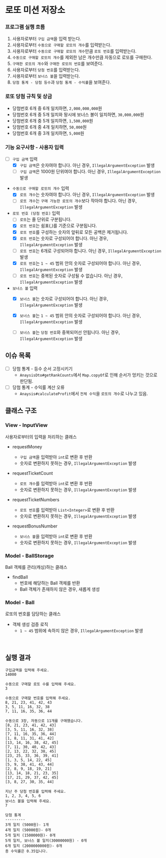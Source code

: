 # 로또 미션 저장소  

### 프로그램 실행 흐름

1. 사용자로부터 `구입 금액`을 입력 받는다.
2. 사용자로부터 `수동으로 구매할 로또의 개수`를 입력받는다.
3. 사용자로부터 `수동으로 구매할 로또의 개수`만큼 `로또 번호`를 입력받는다.
4. `수동으로 구매할 로또의 개수`를 제외한 남은 개수만큼 자동으로 로또를 구매한다.
5. `구매한 로또의 개수`와 `구매한 로또의 번호`를 보여준다.
6. 사용자로부터 `당첨 번호`를 입력받는다.
7. 사용자로부터 `보너스 볼`을 입력받는다.
8. `당첨 통계 - 당첨 등수`과 `당첨 통계 - 수익률`을 보여준다.


### 로또 당첨 규칙 및 상금
- 당첨번호 6개 중 6개 일치하면, `2,000,000,000`원
- 당첨번호 6개 중 5개 일치와 돵시에 보너스 볼이 일치하면, `30,000,000`원
- 당첨번호 6개 중 5개 일치하면, `1,500,000`원
- 당첨번호 6개 중 4개 일치하면, `50,000`원
- 당첨번호 6개 중 3개 일치하면, `5,000`원


### 기능 요구사항 - 사용자 입력

- [ ] `구입 금액` 입력
  - [x] `구입 금액`은 숫자여야 합니다. 아닌 경우, `IllegalArgumentException` 발생
  - [ ] `구입 금액`은 1000원 단위여야 합니다. 아닌 경우, `IllegalArgumentException` 발생

- `수동으로 구매할 로또의 개수` 입력
  - [x] `로또 개수`는 숫자여야 합니다. 아닌 경우, `IllegalArgumentException` 발생
  - [ ] `로또 개수`는 `구매 가능한 로또의 개수`보다 작아야 합니다. 아닌 경우, `IllegalArgumentException` 발생

- `로또 번호 (당첨 번호)` 입력
  - [ ] `로또`는 줄 단위로 구분됩니다.
  - [x] `로또 번호`는 쉼표(,)를 기준으로 구분됩니다.
  - [x] `로또 번호`를 구성하는 숫자의 앞뒤로 모든 공백은 제거됩니다.
  - [x] `로또 번호`는 숫자로 구성되어야 합니다. 아닌 경우, `IllegalArgumentException` 발생
  - [ ] `로또 번호`는 6개로 구성되어야 합니다. 아닌 경우, `IllegalArgumentException` 발생
  - [x] `로또 번호`는 `1 ~ 45` 범위 안의 숫자로 구성되어야 합니다. 아닌 경우, `IllegalArgumentException` 발생
  - [ ] `로또 번호`는 중복된 숫자로 구성될 수 없습니다. 아닌 경우, `IllegalArgumentException` 발생

- `보너스 볼` 입력
  - [x] `보너스 볼`는 숫자로 구성되어야 합니다. 아닌 경우, `IllegalArgumentException` 발생
  - [x] `보너스 볼`는 `1 ~ 45` 범위 안의 숫자로 구성되어야 합니다. 아닌 경우, `IllegalArgumentException` 발생
  - [ ] `보너스 볼`는 `당첨 번호`와 중복되어선 안됩니다. 아닌 경우, `IllegalArgumentException` 발생


## 이슈 목록
- [ ] 당첨 통계 - 등수 순서 고정시키기
  - `AnaysisDto#getRankCounts`에서 `Map.copyOf`로 인해 순서가 엉키는 것으로 판단됨.
- [ ] 당첨 통계 - 수익률 계산 오류
  - `Anaysis#calculateProfit`에서 `전체 수익`을 `로또의 개수`로 나누고 있음.


## 클래스 구조

### View - InputView

사용자로부터의 입력을 처리하는 클래스

- requestMoney
  - `구입 금액`을 입력받아 `int`로 변환 후 반환
  - 숫자로 변환하지 못하는 경우, `IllegalArgumentException` 발생
  
- requestTicketCount
  - `로또 개수`를 입력받아 `int`로 변환 후 반환
  - 숫자로 변환하지 못하는 경우, `IllegalArgumentException` 발생
  
- requestTicketNumbers
  - `로또 번호`를 입력받아 `List<Integer>`로 변환 후 반환
  - 숫자로 변환하지 못하는 경우, `IllegalArgumentException` 발생
  
- requestBonusNumber
  - `보너스 볼`을 입력받아 `int`로 변환 후 반환
  - 숫자로 변환하지 못하는 경우, `IllegalArgumentException` 발생


### Model - BallStorage

Ball 객체를 관리(캐싱)하는 클래스

- findBall
  - 번호에 해당하는 Ball 객체를 반환
  - Ball 객체가 존재하지 않은 경우, 새롭게 생성


### Model - Ball

로또의 번호를 담당하는 클래스

- 객체 생성 검증 로직
  - `1 ~ 45` 범위에 속하지 않은 경우, `IllegalArgumentException` 발생

<br>

## 실행 결과
```
구입금액을 입력해 주세요.
14000

수동으로 구매할 로또 수를 입력해 주세요.
3

수동으로 구매할 번호를 입력해 주세요.
8, 21, 23, 41, 42, 43
3, 5, 11, 16, 32, 38
7, 11, 16, 35, 36, 44

수동으로 3장, 자동으로 11개를 구매했습니다.
[8, 21, 23, 41, 42, 43]
[3, 5, 11, 16, 32, 38]
[7, 11, 16, 35, 36, 44]
[1, 8, 11, 31, 41, 42]
[13, 14, 16, 38, 42, 45]
[7, 11, 30, 40, 42, 43]
[2, 13, 22, 32, 38, 45]
[23, 25, 33, 36, 39, 41]
[1, 3, 5, 14, 22, 45]
[5, 9, 38, 41, 43, 44]
[2, 8, 9, 18, 19, 21]
[13, 14, 18, 21, 23, 35]
[17, 21, 29, 37, 42, 45]
[3, 8, 27, 30, 35, 44]

지난 주 당첨 번호를 입력해 주세요.
1, 2, 3, 4, 5, 6
보너스 볼을 입력해 주세요.
7

당첨 통계
---------
3개 일치 (5000원)- 1개
4개 일치 (50000원)- 0개
5개 일치 (1500000원)- 0개
5개 일치, 보너스 볼 일치(30000000원) - 0개
6개 일치 (2000000000원)- 0개
총 수익률은 0.35입니다.
```